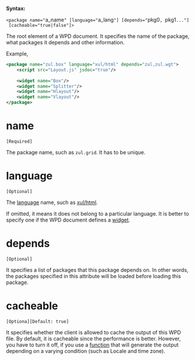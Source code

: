 **Syntax:**

`<package name="`a_name`" [language="`a_lang`"] [depends="`pkg0`, `pkg1`..."] [cacheable="true|false"]>`

The root element of a WPD document. It specifies the name of the
package, what packages it depends and other information.

Example,

```xml
<package name="zul.box" language="xul/html" depends="zul,zul.wgt">
    <script src="Layout.js" jsdoc="true"/>
    
    <widget name="Box"/>
    <widget name="Splitter"/>
    <widget name="Hlayout"/>
    <widget name="Vlayout"/>
</package>
```

# name

`[Required]`

The package name, such as `zul.grid`. It has to be unique.

# language

`[Optional]`

The [language](ZUML_Reference/ZUML/Languages) name, such as
[xul/html](ZUML_Reference/ZUML/Languages/ZUL).

If omitted, it means it does not belong to a particular language. It is
better to specify one if the WPD document defines a
[widget]({{site.baseurl}}/zk_client_side_ref/widget_package_descriptor/widget).

# depends

`[Optional]`

It specifies a list of packages that this package depends on. In other
words, the packages specified in this attribute will be loaded before
loading this package.

# cacheable

`[Optiona][Default: true]`

It specifies whether the client is allowed to cache the output of this
WPD file. By default, it is cacheable since the performance is better.
However, you have to turn it off, if you use a
[function]({{site.baseurl}}/zk_client_side_ref/widget_package_descriptor/function)
that will generate the output depending on a varying condition (such as
Locale and time zone).


